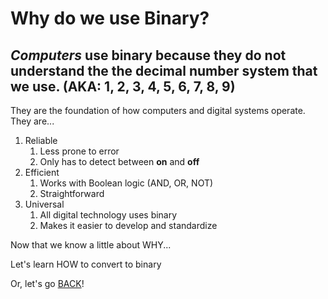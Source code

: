 # Why do we use Binary?

## *Computers* use binary because they do not understand the the decimal number system that we use. (AKA: 1, 2, 3, 4, 5, 6, 7, 8, 9)

They are the foundation of how computers and digital systems operate. They are...

1. Reliable
   1. Less prone to error
   2. Only has to detect between **on** and **off**
2. Efficient
   1. Works with Boolean logic (AND, OR, NOT)
   2. Straightforward
3. Universal
   1. All digital technology uses binary
   2. Makes it easier to develop and standardize

Now that we know a little about WHY...

Let's learn HOW to convert to binary

Or, let's go [BACK](beginhere.md)!

